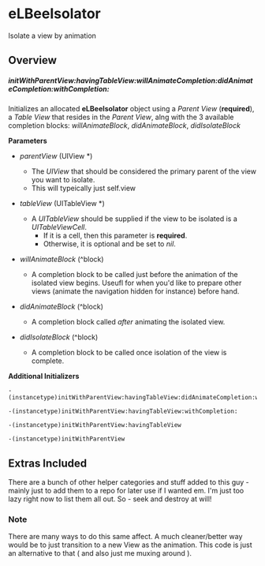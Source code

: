 eLBeeIsolator
=============

Isolate a view by animation


## Overview

##### initWithParentView:havingTableView:willAnimateCompletion:didAnimateCompletion:withCompletion:

Initializes an allocated **eLBeeIsolator** object using a *Parent View* (**required**), a *Table View* that resides in the *Parent View*, alng with the 3 available completion blocks: *willAnimateBlock*, *didAnimateBlock*, *didIsolateBlock*

**Parameters**
* *parentView* (UIView *)
  * The *UIView* that should be considered the primary parent of the view you want to isolate.
  * This will typeically just self.view

* *tableView* (UITableView *)
  * A *UITableView* should be supplied if the view to be isolated is a *UITableViewCell*.  
    * If it is a cell, then this parameter is **required**.  
    * Otherwise, it is optional and be set to *nil*.

* *willAnimateBlock* (^block)
  * A completion block to be called just before the animation of the isolated view begins.  Useufl for when you'd like to prepare other views (animate the navigation hidden for instance) before hand.

* *didAnimateBlock* (^block)
  * A completion block called *after* animating the isolated view.

* *didIsolateBlock* (^block)
  * A completion block to be called once isolation of the view is complete.


**Additional Initializers**

```objc
-(instancetype)initWithParentView:havingTableView:didAnimateCompletion:withCompletion:
```

```objc
-(instancetype)initWithParentView:havingTableView:withCompletion:
```

```objc
-(instancetype)initWithParentView:havingTableView
```

```objc
-(instancetype)initWithParentView
```


## Extras Included
There are a bunch of other helper categories and stuff added to this guy - mainly just to add them to a repo for later use if I wanted em.  I'm just too lazy right now to list them all out.  So - seek and destroy at will!

### Note
There are many ways to do this same affect.   A much cleaner/better way would be to just transition to a new View as the animation.  This code is just an alternative to that ( and also just me muxing around ).
